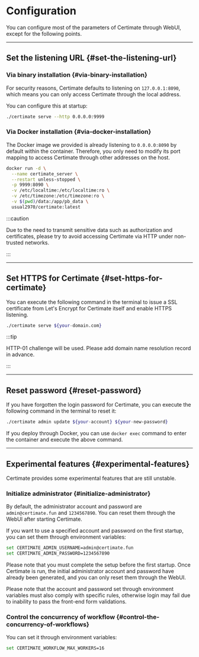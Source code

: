 ﻿# Configuration

You can configure most of the parameters of Certimate through WebUI, except for the following points.

---

## Set the listening URL {#set-the-listening-url}

### Via binary installation {#via-binary-installation}

For security reasons, Certimate defaults to listening on `127.0.0.1:8090`, which means you can only access Certimate through the local address.

You can configure this at startup:

```bash
./certimate serve --http 0.0.0.0:9999
```

### Via Docker installation {#via-docker-installation}

The Docker image we provided is already listening to `0.0.0.0:8090` by default within the container. Therefore, you only need to modify its port mapping to access Certimate through other addresses on the host.

```bash
docker run -d \
  --name certimate_server \
  --restart unless-stopped \
  -p 9999:8090 \
  -v /etc/localtime:/etc/localtime:ro \
  -v /etc/timezone:/etc/timezone:ro \
  -v $(pwd)/data:/app/pb_data \
  usual2970/certimate:latest
```

:::caution

Due to the need to transmit sensitive data such as authorization and certificates, please try to avoid accessing Certimate via HTTP under non-trusted networks.

:::

---

## Set HTTPS for Certimate {#set-https-for-certimate}

You can execute the following command in the terminal to issue a SSL certificate from Let's Encrypt for Certimate itself and enable HTTPS listening.

```bash
./certimate serve ${your-domain.com}
```

:::tip

HTTP-01 challenge will be used. Please add domain name resolution record in advance.

:::

---

## Reset password {#reset-password}

If you have forgotten the login password for Certimate, you can execute the following command in the terminal to reset it:

```bash
./certimate admin update ${your-account} ${your-new-password}
```

If you deploy through Docker, you can use `docker exec` command to enter the container and execute the above command.

---

## Experimental features {#experimental-features}

Certimate provides some experimental features that are still unstable.

### Initialize administrator {#initialize-administrator}

By default, the administrator account and password are `admin@certimate.fun` and `1234567890`. You can reset them through the WebUI after starting Certimate.

If you want to use a specified account and password on the first startup, you can set them through environment variables:

```bash
set CERTIMATE_ADMIN_USERNAME=admin@certimate.fun
set CERTIMATE_ADMIN_PASSWORD=1234567890
```

Please note that you must complete the setup before the first startup. Once Certimate is run, the initial administrator account and password have already been generated, and you can only reset them through the WebUI.

Please note that the account and password set through environment variables must also comply with specific rules, otherwise login may fail due to inability to pass the front-end form validations.

### Control the concurrency of workflow {#control-the-concurrency-of-workflows}

You can set it through environment variables:

```bash
set CERTIMATE_WORKFLOW_MAX_WORKERS=16
```
